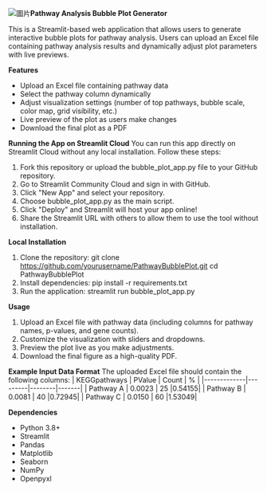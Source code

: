 ![圖片](https://github.com/user-attachments/assets/c802ad05-6756-4127-8bf9-391a3ab083ef)**Pathway Analysis Bubble Plot Generator**

This is a Streamlit-based web application that allows users to generate interactive bubble plots for pathway analysis. 
Users can upload an Excel file containing pathway analysis results and dynamically adjust plot parameters with live previews.

**Features**
  - Upload an Excel file containing pathway data
  - Select the pathway column dynamically
  - Adjust visualization settings (number of top pathways, bubble scale, color map, grid visibility, etc.)
  - Live preview of the plot as users make changes
  - Download the final plot as a PDF

**Running the App on Streamlit Cloud**
  You can run this app directly on Streamlit Cloud without any local installation. Follow these steps:
  1. Fork this repository or upload the bubble_plot_app.py file to your GitHub repository.
  2. Go to Streamlit Community Cloud and sign in with GitHub.
  3. Click "New App" and select your repository.
  4. Choose bubble_plot_app.py as the main script.
  5. Click "Deploy" and Streamlit will host your app online!
  6. Share the Streamlit URL with others to allow them to use the tool without installation.

**Local Installation**
  1. Clone the repository:
     git clone https://github.com/yourusername/PathwayBubblePlot.git
     cd PathwayBubblePlot
  2. Install dependencies:
     pip install -r requirements.txt
  3. Run the application:
     streamlit run bubble_plot_app.py

**Usage**
  1. Upload an Excel file with pathway data (including columns for pathway names, p-values, and gene counts).
  2. Customize the visualization with sliders and dropdowns.
  3. Preview the plot live as you make adjustments.
  4. Download the final figure as a high-quality PDF.

**Example Input Data Format**
  The uploaded Excel file should contain the following columns:
  | KEGGpathways | PValue  | Count |   %   |
  |-------------|---------|--------|-------|
  | Pathway A   | 0.0023  | 25     |0.54155|
  | Pathway B   | 0.0081  | 40     |0.72945|
  | Pathway C   | 0.0150  | 60     |1.53049|

**Dependencies**
  - Python 3.8+
  - Streamlit
  - Pandas
  - Matplotlib
  - Seaborn
  - NumPy
  - Openpyxl

